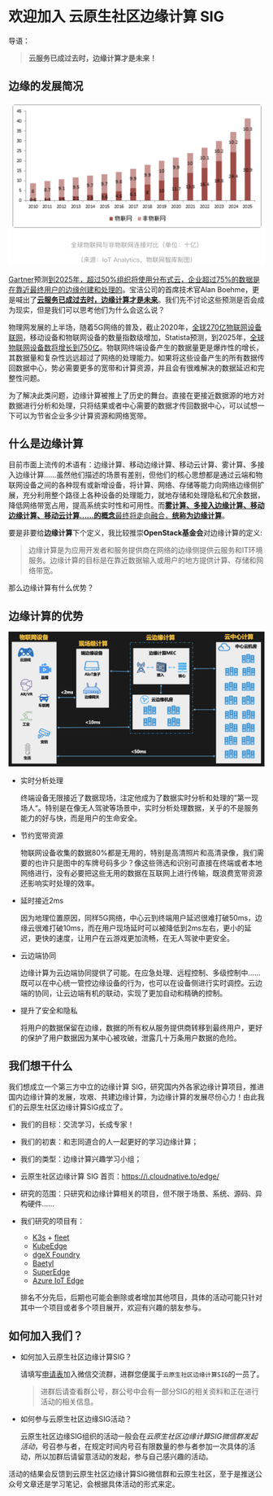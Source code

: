 # 欢迎加入 云原生社区边缘计算 SIG

导语：

> **云服务已成过去时，边缘计算才是未来！**

## 边缘的发展简况



![wulianwang shebei shu](../picture/wulianwang_shebei_shu.png)

[Gartner](https://www.gartner.com/smarterwithgartner/)预测[到2025年，超过50%组织将使用分布式云，企业超过75%的数据是在靠近最终用户的边缘创建和处理的](https://www.gartner.com/smarterwithgartner/what-edge-computing-means-for-infrastructure-and-operations-leaders)。宝洁公司的首席技术官Alan Boehme，更是喊出了[**云服务已成过去时，边缘计算才是未来**](http://tech.sina.com.cn/csj/2019-10-05/doc-iicezzrr0191253.shtml)。我们先不讨论这些预测是否会成为现实，但是我们可以思考他们为什么会这么说？

物理网发展的上半场，随着5G网络的普及，截止2020年，[全球270亿物联网设备联网](http://m.myjizhi.com/1000000000667235)，移动设备和物联网设备的数量指数级增加，Statista预测，到2025年，[全球物联网设备数将增长到750亿](http://m.myjizhi.com/1000000000667235)。物联网终端设备产生的数据量更是爆炸性的增长，其数据量和复杂性远远超过了网络的处理能力。如果将这些设备产生的所有数据传回数据中心，势必需要更多的宽带和计算资源，并且会有很难解决的数据延迟和完整性问题。

为了解决此类问题，边缘计算被推上了历史的舞台。直接在更接近数据源的地方对数据进行分析和处理，只将结果或者中心需要的数据才传回数据中心，可以试想一下可以为节省企业多少计算资源和网络宽带。



## 什么是边缘计算

目前市面上流传的术语有：边缘计算、移动边缘计算、移动云计算、雾计算、多接入边缘计算……虽然他们描述的场景有差别，但他们的核心思想都是通过云端和物联网设备之间的各种现有或新增设备，将计算、网络、存储等能力向网络边缘侧扩展，充分利用整个路径上各种设备的处理能力，就地存储和处理隐私和冗余数据，降低网络带宽占用，提高系统实时性和可用性。而[**雾计算、多接入边缘计算、移动边缘计算、移动云计算……的概念**最终将走向融合，**统称为边缘计算**](https://www.jianshu.com/p/d311a1bc18aa)。

要是非要给**边缘计算**下个定义，我比较推崇**OpenStack基金会**对边缘计算的定义:

>    边缘计算是为应用开发者和服务提供商在网络的边缘侧提供云服务和IT环境服务。边缘计算的目标是在靠近数据输入或用户的地方提供计算、存储和网络带宽。

那么边缘计算有什么优势？



## 边缘计算的优势

![edge Architecture](../picture/edge-arch.png)

-   实时分析处理

    终端设备无限接近了数据现场，注定他成为了数据实时分析和处理的”第一现场人“。特别是在像无人驾驶等场景中，实时分析处理数据，关乎的不是服务能力的好与快，而是用户的生命安全。

-   节约宽带资源

    物联网设备收集的数据80%都是无用的，特别是高清照片和高清录像，我们需要的也许只是图中的车牌号码多少？像这些筛选和识别可直接在终端或者本地网络进行，没有必要把这些无用的数据在互联网上进行传输，既浪费宽带资源还影响实时处理的效率。

-   延时接近2ms

    因为地理位置原因，同样5G网络，中心云到终端用户延迟很难打破50ms，边缘云很难打破10ms，而在用户现场延时可以被降低到2ms左右，更小的延迟，更快的速度，让用户在云游戏更加流畅，在无人驾驶中更安全。

-   云边端协同

    边缘计算为云边端协同提供了可能。在应急处理、远程控制、多级控制中……既可以在中心统一管控边缘设备的行为，也可以在设备侧进行实时调控。云边端的协同，让云边端有机的联动，实现了更加自动和精确的控制。

-   提升了安全和隐私

    将用户的数据保留在边缘，数据的所有权从服务提供商转移到最终用户，更好的保护了用户数据因为某中心被攻破，泄露几十万条用户数据的危险。

    

## 我们想干什么

我们想成立一个第三方中立的边缘计算 SIG，研究国内外各家边缘计算项目，推进国内边缘计算的发展，攻艰、共建边缘计算，为边缘计算的发展尽份心力！由此我们的云原生社区边缘计算SIG成立了。


-   我们的目标：交流学习，长成专家！

-   我们的初衷：和志同道合的人一起更好的学习边缘计算；

-   我们的类型：边缘计算兴趣学习小组；

-   云原生社区边缘计算 SIG 首页：https://i.cloudnative.to/edge/

-   研究的范围：只研究和边缘计算相关的项目，但不限于场景、系统、源码、异构硬件……

-   我们研究的项目有：

    -   [K3s](https://github.com/k3s-io/k3s) + [fleet](https://github.com/rancher/fleet)
    -   [KubeEdge](https://github.com/kubeedge/kubeedge)
    -   [dgeX Foundry](https://github.com/edgexfoundry/edgex-go)
    -   [Baetyl](https://github.com/baetyl/baetyl)
    -   [SuperEdge](https://github.com/superedge/superedge)
    -   [Azure IoT Edge](https://github.com/Azure/iot-edge-v1)
    
    排名不分先后，后期也可能会删除或者增加其他项目，具体的活动可能只针对其中一个项目或者多个项目展开，欢迎有兴趣的朋友参与。

## 如何加入我们？

-   如何加入云原生社区边缘计算SIG？

    请填写[申请表](https://wj.qq.com/s2/8115459/339a/)加入微信交流群，进群您便属于`云原生社区边缘计算SIG`的一员了。

    >    进群后请查看群公号，群公号中会有一部分SIG的相关资料和正在进行活动的相关信息。

-   如何参与云原生社区边缘SIG活动？

    云原生社区边缘SIG组织的活动一般会在*云原生社区边缘计算SIG微信群发起活动*，号召参与者，在规定时间内号召有限数量的参与者参加一次具体的活动，所以加群后请留意活动的发起，参与自己感兴趣的活动。

​	活动的结果会反馈到云原生社区边缘计算SIG微信群和云原生社区，至于是推送公众号文章还是学习笔记，会根据具体活动的形式来定。

